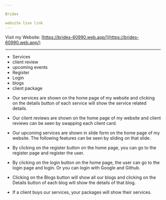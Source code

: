 ```yaml
---

Brides

website live link
---
```

Visit my Website: [https://brides-60990.web.app/](https://brides-60990.web.app/)

---

<!-- our website 5 feature and functionatily -->
<!-- Features -->
* Services
* client review
* upcoming events
* Register
* Login
* blogs
* client package

<!-- functionality -->

<!-- services -->
* Our services are shown on the home page of my website and clicking on the details button of each service will show the service related details.

<!-- client review -->
* Our client reviews are shown on the home page of my website and client reviews can be seen by swapping each client card.

<!-- upcoming events -->
* Our upcoming services are shown in slide form on the home page of my website. The following features can be seen by sliding on that slide.

<!-- register -->
* By clicking on the register button on the home page, you can go to the register page and register the user.

<!-- Login -->
* By clicking on the login button on the home page, the user can go to the login page and login. Or you can login with Google and Github.

<!-- blogs -->
* Clicking on the Blogs button will show all our blogs and clicking on the Details button of each blog will show the details of that blog.

<!-- clint packages -->
* If a client buys our services, your packages will show their services.